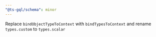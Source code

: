 ```yaml
---
"@ts-gql/schema": minor
---
```


Replace `bindObjectTypeToContext` with `bindTypesToContext` and rename `types.custom` to `types.scalar`
